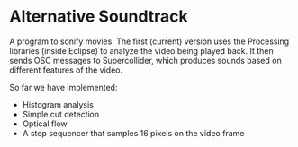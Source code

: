 # Alternative Soundtrack

A program to sonify movies. The first (current) version uses the Processing libraries (inside Eclipse) to analyze the video being played back.
It then sends OSC messages to Supercollider, which produces sounds based on different features of the video.

So far we have implemented:

* Histogram analysis
* Simple cut detection
* Optical flow
* A step sequencer that samples 16 pixels on the video frame

